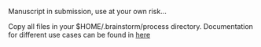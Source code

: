 Manuscript in submission, use at your own risk...

Copy all files in your $HOME/.brainstorm/process directory. Documentation for different use cases can be found in [here](demos)
